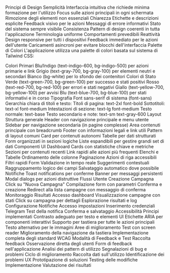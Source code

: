 

Principi di Design
Semplicità
Interfaccia intuitiva che richiede minima formazione per l'utilizzo
Focus sulle azioni principali in ogni schermata
Rimozione degli elementi non essenziali
Chiarezza
Etichette e descrizioni esplicite
Feedback visivo per le azioni
Messaggi di errore informativi
Stato del sistema sempre visibile
Consistenza
Pattern di design coerenti in tutta l'applicazione
Terminologia uniforme
Comportamenti prevedibili
Reattività
Design responsive per tutti i dispositivi
Feedback immediato per le azioni dell'utente
Caricamenti asincroni per evitare blocchi dell'interfaccia
Palette di Colori
L'applicazione utilizza una palette di colori basata sul sistema di Tailwind CSS:

Colori Primari
Blu/Indigo (text-indigo-600, bg-indigo-500) per azioni primarie e link
Grigio (text-gray-700, bg-gray-100) per elementi neutri e secondari
Bianco (bg-white) per lo sfondo dei contenitori
Colori di Stato
Verde (text-green-700, bg-green-100) per successo e stati positivi
Rosso (text-red-700, bg-red-100) per errori e stati negativi
Giallo (text-yellow-700, bg-yellow-100) per avvisi
Blu (text-blue-700, bg-blue-100) per stati informativi e in corso
Tipografia
Font sans-serif di sistema (font-sans)
Gerarchia chiara di titoli e testo:
Titoli di pagina: text-2xl font-bold
Sottotitoli: text-xl font-medium
Intestazioni di sezione: text-lg font-medium
Testo normale: text-base
Testo secondario e note: text-sm text-gray-600
Layout
Struttura generale
Header con navigazione principale e menu utente
Sidebar per navigazione secondaria (in pagine complesse)
Area contenuti principale con breadcrumb
Footer con informazioni legali e link utili
Pattern di layout comuni
Card per contenuti autonomi
Tabelle per dati strutturati
Form organizzati in sezioni logiche
Liste espandibili per gestire grandi set di dati
Componenti UI
Dashboard
Cards con statistiche chiave e metriche
Sezioni per contenuti recenti
Link rapidi alle azioni più frequenti
Elenchi e Tabelle
Ordinamento delle colonne
Paginazione
Azioni di riga accessibili
Filtri rapidi
Form
Validazione in tempo reale
Suggerimenti contestuali
Raggruppamento logico dei campi
Salvataggio automatico dove possibile
Notifiche
Toast notifications per conferme
Banner per messaggi persistenti
Modal dialogs per azioni distruttive
Flussi Utente
Creazione Campagna
Click su "Nuova Campagna"
Compilazione form con parametri
Conferma e creazione
Redirect alla lista campagne con messaggio di conferma
Monitoraggio Risultati
Accesso dashboard
Visualizzazione campagne con stati
Click su campagna per dettagli
Esplorazione risultati e log
Configurazione Notifiche
Accesso impostazioni
Inserimento credenziali Telegram
Test della notifica
Conferma e salvataggio
Accessibilità
Principi implementati
Contrasto adeguato per testo e elementi UI
Etichette ARIA per componenti interattivi
Supporto per tastiera per tutte le azioni principali
Testo alternativo per le immagini
Aree di miglioramento
Test con screen reader
Miglioramento della navigazione da tastiera
Implementazione completa degli standard WCAG
Modalità di Feedback e Test
Raccolta feedback
Osservazione diretta degli utenti
Form di feedback nell'applicazione
Analisi dei pattern di utilizzo
Segnalazioni di bug e problemi
Ciclo di miglioramento
Raccolta dati sull'utilizzo
Identificazione dei problemi UX
Prototipazione di soluzioni
Testing delle modifiche
Implementazione
Valutazione dei risultati